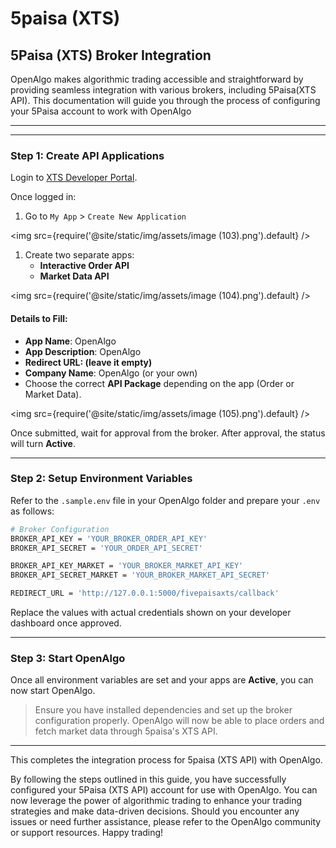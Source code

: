 # 5paisa (XTS)

## 5Paisa (XTS) Broker Integration

OpenAlgo makes algorithmic trading accessible and straightforward by providing seamless integration with various brokers, including 5Paisa(XTS API). This documentation will guide you through the process of configuring your 5Paisa account to work with OpenAlgo

***



***

### Step 1: Create API Applications

Login to [XTS Developer Portal](https://xtsmum.5paisa.com/dashboard#!/app).

Once logged in:

1. Go to `My App` > `Create New Application`

<img
  src={require('@site/static/img/assets/image (103).png').default}
/>

1. Create two separate apps:
   * **Interactive Order API**
   * **Market Data API**

<img
  src={require('@site/static/img/assets/image (104).png').default}
/>

#### Details to Fill:

* **App Name**: OpenAlgo
* **App Description**: OpenAlgo
* **Redirect URL: (leave it empty)**
* **Company Name**: OpenAlgo (or your own)
* Choose the correct **API Package** depending on the app (Order or Market Data).

<img
  src={require('@site/static/img/assets/image (105).png').default}
/>

Once submitted, wait for approval from the broker. After approval, the status will turn **Active**.

***

### Step 2: Setup Environment Variables

Refer to the `.sample.env` file in your OpenAlgo folder and prepare your `.env` as follows:

```bash
# Broker Configuration
BROKER_API_KEY = 'YOUR_BROKER_ORDER_API_KEY'
BROKER_API_SECRET = 'YOUR_ORDER_API_SECRET'

BROKER_API_KEY_MARKET = 'YOUR_BROKER_MARKET_API_KEY'
BROKER_API_SECRET_MARKET = 'YOUR_BROKER_MARKET_API_SECRET'

REDIRECT_URL = 'http://127.0.0.1:5000/fivepaisaxts/callback'
```

Replace the values with actual credentials shown on your developer dashboard once approved.

***

### Step 3: Start OpenAlgo

Once all environment variables are set and your apps are **Active**, you can now start OpenAlgo.

> Ensure you have installed dependencies and set up the broker configuration properly. OpenAlgo will now be able to place orders and fetch market data through 5paisa's XTS API.

***



This completes the integration process for 5paisa (XTS API)  with OpenAlgo.

By following the steps outlined in this guide, you have successfully configured your 5Paisa (XTS API) account for use with OpenAlgo. You can now leverage the power of algorithmic trading to enhance your trading strategies and make data-driven decisions. Should you encounter any issues or need further assistance, please refer to the OpenAlgo community or support resources. Happy trading!
